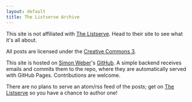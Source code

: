 ```yaml
---
layout: default
title: The Listserve Archive
---
```


This site is not affiliated with [The Listserve](http://www.thelistserve.com). Head to their site to see what it's all about.

All posts are licensed under the [Creative Commons 3](http://creativecommons.org/licenses/by/3.0/).

This site is hosted on [Simon Weber](http://www.simonmweber.com)'s [GitHub](https://github.com/simon-weber/the-listserve-archive). A simple backend receives emails and commits them to the repo, where they are automatically served with GitHub Pages. Contributions are welcome.

There are no plans to serve an atom/rss feed of the posts; get on [The Listserve](http://www.thelistserve.com) so you have a chance to author one!
